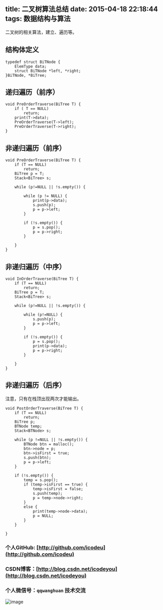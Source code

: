 title: 二叉树算法总结
date: 2015-04-18 22:18:44
tags: 数据结构与算法
---

二叉树的相关算法，建立、遍历等。

<!--more-->

## 结构体定义

```
typedef struct BiTNode {
	ElemType data;
	struct BiTNode *left, *right;
}BiTNode, *BiTree;
```

## 递归遍历（前序）

```
void PreOrderTraverse(BiTree T) {
	if ( T == NULL)
		return;
	print(T->data);
	PreOrderTraverse(T->left);
	PreOrderTraverse(T->right);
}
```

## 非递归遍历（前序）

```
void PreOrderTraverse(BiTree T) {
	if (T == NULL)
		return;
	BiTree p = T;
	Stack<BiTree> s;

	while (p!=NULL || !s.empty()) {

		while (p != NULL) {
			print(p->data);
			s.push(p);
			p = p->left;
		}

		if (!s.empty()) {
			p = s.pop();
			p = p->right;
		}

	}	
}
```

## 非递归遍历（中序）

```
void InOrderTraverse(BiTree T) {
	if (T == NULL)
		return;
	BiTree p = T;
	Stack<BiTree> s;

	while (p!=NULL || !s.empty()) {

		while (p!=NULL) {
			s.push(p);
			p = p->left;
		}

		if (!s.empty()) {
			p = s.pop();
			print(p->data);
			p = p->right;
		}

	}
}
```

## 非递归遍历（后序）

注意，只有在栈顶出现两次才能输出。

```
void PostOrderTraverse(BiTree T) {
	if (T == NULL)
		return;
	BiTree p;
	BTNode temp;
	Stack<BTNode> s;

	while (p !=NULL || !s.empty()) {
		BTNode btn = malloc();
		btn->node = p;
		btn->isFirst = true;
		s.push(btn);
		p = p->left;
	}

	if (!s.empty()) {
		temp = s.pop();
		if (temp->isFirst == true) {
			temp->isFirst = false;
			s.push(temp);
			p = temp->node->right;
		}
		else {
			print(temp->node->data);
			p = NULL;
		}
	}

}
```







### 个人GitHub:  [http://github.com/icodeu](http://github.com/icodeu)

### CSDN博客：[http://blog.csdn.net/icodeyou](http://blog.csdn.net/icodeyou)

### 个人微信号：`qqwanghuan`  技术交流

![image](http://7xivx9.com1.z0.glb.clouddn.com/wxqrcode_260.png)